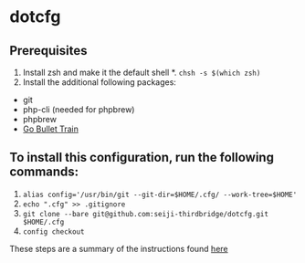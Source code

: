# dotcfg

## Prerequisites
1. Install zsh and make it the default shell
  *. `chsh -s $(which zsh)`
1. Install the additional following packages:
  * git
  * php-cli (needed for phpbrew)
  * phpbrew
  * [Go Bullet Train](https://github.com/jtyr/gbt)
  

  
## To install this configuration, run the following commands:
1. `alias config='/usr/bin/git --git-dir=$HOME/.cfg/ --work-tree=$HOME'`
1. `echo ".cfg" >> .gitignore`
1. `git clone --bare git@github.com:seiji-thirdbridge/dotcfg.git $HOME/.cfg`
1. `config checkout`

These steps are a summary of the instructions found [here](https://developer.atlassian.com/blog/2016/02/best-way-to-store-dotfiles-git-bare-repo/)
